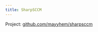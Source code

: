 ```yaml
---
title: SharpSCCM
---
```


Project: [github.com/mayyhem/sharpsccm](https://github.com/mayyhem/sharpsccm)
